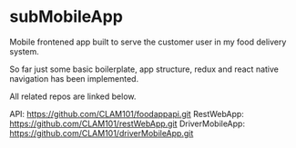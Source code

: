 # subMobileApp

Mobile frontened app built to serve the customer user in my food delivery system. 

So far just some basic boilerplate, app structure, redux and react native navigation has been implemented. 



All related repos are linked below.

API: https://github.com/CLAM101/foodappapi.git 
RestWebApp: https://github.com/CLAM101/restWebApp.git 
DriverMobileApp: https://github.com/CLAM101/driverMobileApp.git 


